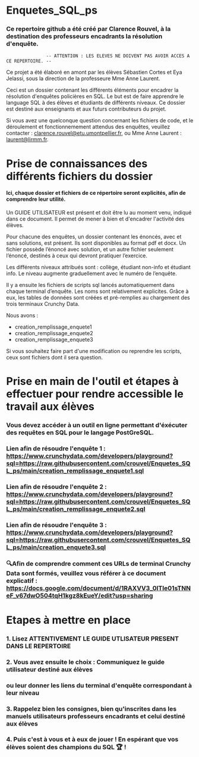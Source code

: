 # Enquetes_SQL_ps

### Ce repertoire github a été créé par Clarence Rouvel, à la destination des professeurs encadrants la résolution d'enquête.
                              
                   -- ATTENTION : LES ELEVES NE DOIVENT PAS AVOIR ACCES A CE REPERTOIRE. --

Ce projet a été élaboré en amont par les élèves Sébastien Cortes et Eya Jelassi, sous la direction de la professeure Mme Anne Laurent.

Ceci est un dossier contenant les différents éléments pour encadrer la résolution d'enquêtes policières en SQL. Le but est de faire apprendre le language SQL à des élèves et étudiants de différents niveaux. Ce dossier est destiné aux enseignants et aux futurs contributeurs du projet.

Si vous avez une quelconque question concernant les fichiers de code, et le déroulement et fonctionnemement attendus des enquêtes, veuillez contacter : clarence.rouvel@etu.umontpellier.fr, ou Mme Anne Laurent : laurent@lirmm.fr.

# Prise de connaissances des différents fichiers du dossier

#### Ici, chaque dossier et fichiers de ce répertoire seront explicités, afin de comprendre leur utilité.

Un GUIDE UTILISATEUR est présent et doit être lu au moment venu, indiqué dans ce document. Il permet de mener à bien et d'encadrer l'activité des élèves.

Pour chacune des enquêtes, un dossier contenant les énoncés, avec et sans solutions, est présent. Ils sont disponibles au format pdf et docx. Un fichier possède l’énoncé avec solution, et un autre fichier seulement l’énoncé, destinés à ceux qui devront pratiquer l’exercice. 

Les différents niveaux attribués sont : collège, étudiant non-info et étudiant info. Le niveau augmente graduellement avec le numéro de l’enquête.

Il y a ensuite les fichiers de scripts sql lancés automatiquement dans chaque terminal d’enquête. Les noms sont relativement explicites. Grâce à eux, les tables de données sont créées et pré-remplies au chargement des trois terminaux Crunchy Data.

Nous avons : 

- creation_remplissage_enquete1
- creation_remplissage_enquete2
- creation_remplissage_enquete3

Si vous souhaitez faire part d'une modification ou reprendre les scripts, ceux sont fichiers dont il sera question.

# Prise en main de l'outil et étapes à effectuer pour rendre accessible le travail aux élèves

### Vous devez accéder à un outil en ligne permettant d'éxécuter des requêtes en SQL pour le langage PostGreSQL.

### Lien afin de résoudre l'enquête 1 : https://www.crunchydata.com/developers/playground?sql=https://raw.githubusercontent.com/crouvel/Enquetes_SQL_ps/main/creation_remplissage_enquete1.sql

### Lien afin de résoudre l'enquête 2 : https://www.crunchydata.com/developers/playground?sql=https://raw.githubusercontent.com/crouvel/Enquetes_SQL_ps/main/creation_remplissage_enquete2.sql

### Lien afin de résoudre l'enquête 3 : https://www.crunchydata.com/developers/playground?sql=https://raw.githubusercontent.com/crouvel/Enquetes_SQL_ps/main/creation_enquete3.sql

### 🔍Afin de comprendre comment ces URLs de terminal Crunchy Data sont formés, veuillez vous référer à ce document explicatif : https://docs.google.com/document/d/1RAXVV3_0ITIe01sTNNeF_v67dwO504tqH1kgz8kEueY/edit?usp=sharing

# Etapes à mettre en place 

### 1. Lisez ATTENTIVEMENT LE GUIDE UTLISATEUR PRESENT DANS LE REPERTOIRE

### 2. Vous avez ensuite le choix : Communiquez le guide utilisateur destiné aux élèves 

### ou leur donner les liens du terminal d'enquête correspondant à leur niveau

### 3. Rappelez bien les consignes, bien qu'inscrites dans les manuels utilisateurs professeurs encadrants et celui destiné aux élèves

### 4. Puis c'est à vous et à eux de jouer ! En espérant que vos élèves soient des champions du SQL 🏆 !



